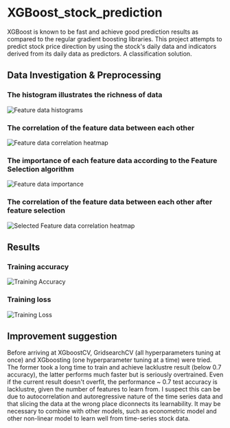 # XGBoost_stock_prediction
XGBoost is known to be fast and achieve good prediction results as compared to the regular gradient boosting libraries. This project attempts to predict stock price direction by using the stock's daily data and indicators derived from its daily data as predictors. A classification solution.

## Data Investigation & Preprocessing

### The histogram illustrates the richness of data
[image1]: https://github.com/jiewwantan/XGBoost_stock_prediction/blob/master/features_histograms.png "Feature data histograms"
![Feature data histograms][image1]

### The correlation of the feature data between each other
[image2]: https://github.com/jiewwantan/XGBoost_stock_prediction/blob/master/plot_corr_heatmap.png "Feature data correlation heatmap"
![Feature data correlation heatmap][image2]

### The importance of each feature data according to the Feature Selection algorithm
[image3]: https://github.com/jiewwantan/XGBoost_stock_prediction/blob/master/plot_importance.png "Feature data importance"
![Feature data importance][image3]

### The correlation of the feature data between each other after feature selection
[image4]: https://github.com/jiewwantan/XGBoost_stock_prediction/blob/master/plot_corr_heatmap_fs.png "Selected Feature data correlation heatmap"
![Selected Feature data correlation heatmap][image4]

## Results

### Training accuracy
[image5]: https://github.com/jiewwantan/XGBoost_stock_prediction/blob/master/training_auc.png "Training Accuracy"
![Training Accuracy][image5]

### Training loss
[image6]: https://github.com/jiewwantan/XGBoost_stock_prediction/blob/master/training_logloss.png "Training Loss"
![Training Loss][image6]

## Improvement suggestion
Before arriving at XGboostCV, GridsearchCV (all hyperparameters tuning at once) and XGboosting (one hyperparameter tuning at a time) were tried. The former took a long time to train and achieve lacklustre result (below 0.7 accuracy), the latter performs much faster but is seriously overtrained. Even if the current result doesn't overfit, the performance ~ 0.7 test accuracy is lacklustre, given the number of features to learn from. I suspect this can be due to autocorrelation and autoregressive nature of the time series data and that slicing the data at the wrong place diconnects its learnability. It may be necessary to combine with other models, such as econometric model and other non-linear model to learn well from time-series stock data.
